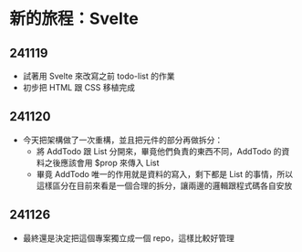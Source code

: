 # 新的旅程：Svelte
 
## 241119

- 試著用 Svelte 來改寫之前 todo-list 的作業
- 初步把 HTML 跟 CSS 移植完成

## 241120

- 今天把架構做了一次重構，並且把元件的部分再做拆分：
  - 將 AddTodo 跟 List 分開來，畢竟他們負責的東西不同，AddTodo 的資料之後應該會用 $prop 來傳入 List
  - 畢竟 AddTodo 唯一的作用就是資料的寫入，剩下都是 List 的事情，所以這樣區分在目前來看是一個合理的拆分，讓兩邊的邏輯跟程式碼各自安放
  
## 241126

- 最終還是決定把這個專案獨立成一個 repo，這樣比較好管理